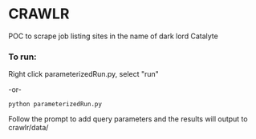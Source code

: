 # CRAWLR

POC to scrape job listing sites in the name of dark lord Catalyte

### To run:

Right click parameterizedRun.py, select "run"

-or-

`python parameterizedRun.py`

Follow the prompt to add query parameters and the results
will output to crawlr/data/